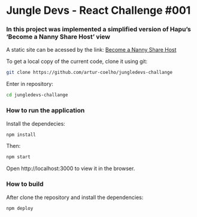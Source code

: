 # Jungle Devs - React Challenge #001

### In this project was implemented a simplified version of Hapu’s ‘Become a Nanny Share Host’ view

A static site can be acessed by the link:
[Become a Nanny Share Host](https://artur-coelho.github.io/jungledevs-challange/)

To get a local copy of the current code, clone it using git:
```bash
git clone https://github.com/artur-coelho/jungledevs-challange
```
Enter in repository:
```bash
cd jungledevs-challange
```

### How to run the application
Install the dependecies:
```bash
npm install
```
Then:
```bash
npm start
```
Open http://localhost:3000 to view it in the browser.

### How to build
After clone the repository and install the dependencies:
```bash
npm deploy
```
